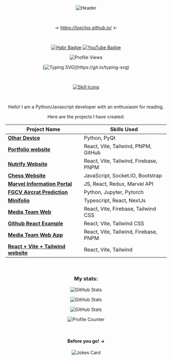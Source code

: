 
<div align="center">
  
![Header](https://images.weserv.nl/?url=avatars.githubusercontent.com/u/116607327&w=200&h=200&fit=cover&mask=circle&maxage=7d) 

<br>

*-> https://loeclos.github.io/ <-*

<br>

[![Habr Badge](https://img.shields.io/badge/HABR%20Career-blue?style=for-the-badge&logo=habr&logoColor=white)](https://career.habr.com/incongnitohacker)
[![YouTube Badge](https://img.shields.io/badge/YouTube-red?style=for-the-badge&logo=youtube&logoColor=white)](https://www.youtube.com/@LabyrinthineStudios)

![Profile Views](https://komarev.com/ghpvc/?username=marsianjohncarter&style=flat-square&color=blue)

[![Typing SVG](https://readme-typing-svg.demolab.com?font=Space+Mono&size=19&pause=1000&color=F74D4D&center=true&vCenter=true&width=600&lines=Welcome!;My+name+is+Gleb+and+I+categorize+myself;as+a+web+developer;Though+I+also+know+Python.)](https://git.io/typing-svg)

<br>

[![Skill Icons](https://skillicons.dev/icons?i=html,css,js,ts,py,bootstrap,jquery,babel,react,nextjs,webpack,flask,sklearn,regex,nodejs,git,postman,codepen,replit,github,stackoverflow,vscode,ubuntu,linux,npm,pnpm,vite,tailwind,pytorch&perline=8)](https://skillicons.dev)

<br>

Hello! I am a Python/Javascript developer with an enthusiasm for reading.

Here are the projects I have created:

| **Project Name**                                            | **Skills Used**                                                                 |
|------------------------------------------------------------|---------------------------------------------------------------------------------|
| [**Olhar Device**](https://olhar.media/) | Python, PyQt |
| [**Portfolio website**](https://loeclos.github.io) | React, Vite, Tailwind, PNPM, GitHub |
| [**Nutrify Website**](https://nutrify-preview.web.app/) | React, Vite, Tailwind, Firebase, PNPM |
| [**Chess Website**](https://chess-website-completed.onrender.com/) | JavaScript, Socket.IO, Bootstrap |
| [**Marvel Information Portal**](https://marvel-information-portal-2qnc.vercel.app/) | JS, React, Redux, Marvel API |
| [**FGCV Aircrat Prediction**](https://github.com/valdemirum/FGCV-aircraft-prediction) | Python, Jupyter, Pytorch |
| [**Minifolio**](https://minifolio-snowy.vercel.app/) | Typescript, React, NextJs |
| [**Media Team Web**](https://github.com/marsianjohncarter/Media-Team-Web-Firebase) | React, Vite, Firebase, Tailwind CSS |
| [**Github React Example**](https://github.com/marsianjohncarter/github-react-example) | React, Vite, Tailwind CSS |
| [**Media Team Web App**](https://gabc-media-team.web.app/) | React, Vite, Tailwind, Firebase, PNPM |
| [**React + Vite + Tailwind website**](https://github.com/marsianjohncarter/github-react-example) | React, Vite, Tailwind |



<br>

### My stats:

![GitHub Stats](https://github-readme-stats.vercel.app/api?username=loeclos&theme=react&show_icons=true&hide_border=true&count_private=true)

![GitHub Stats](https://github-readme-stats.vercel.app/api/top-langs/?username=loeclos&theme=react&show_icons=true&hide_border=true&layout=compact)

![GitHub Stats](https://github-readme-streak-stats.herokuapp.com/?user=loeclos&theme=react&hide_border=true)



![Profile Counter](https://profile-counter.glitch.me/{loeclos}/count.svg)

<br>

#### Before you go! ->


![Jokes Card](https://readme-jokes.vercel.app/api?hideBorder&theme=halloween)

</div>
